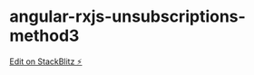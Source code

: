 # angular-rxjs-unsubscriptions-method3

[Edit on StackBlitz ⚡️](https://stackblitz.com/edit/angular-rxjs-unsubscriptions-method3)